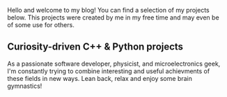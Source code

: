 Hello and welcome to my blog! You can find a selection of my projects below. This projects were created by me in my free time and may even be of some use for others.

## Curiosity-driven C++ & Python projects

As a passionate software developer, physicist, and microelectronics geek, I'm constantly trying to combine interesting and useful achievments of these fields in new ways. Lean back, relax and enjoy some brain gymnastics!

